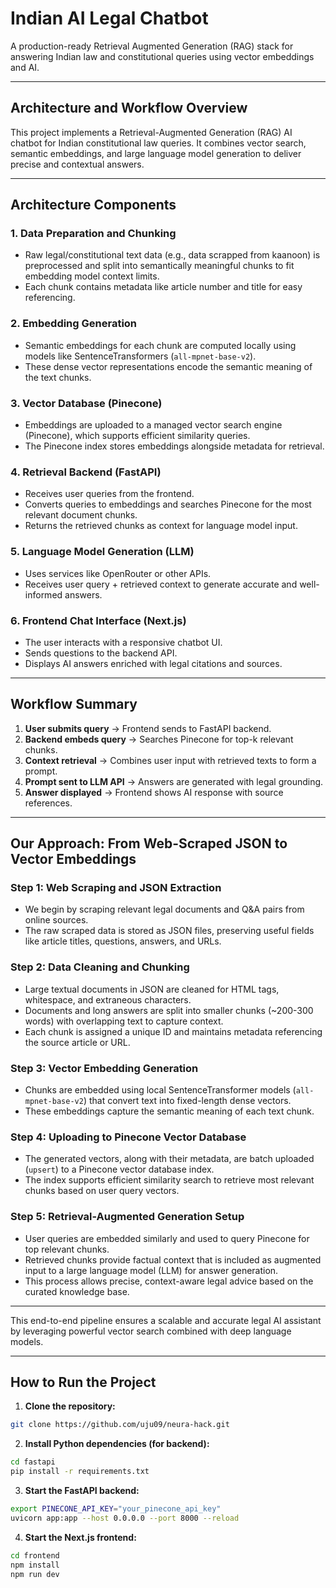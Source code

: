 
# Indian AI Legal Chatbot

A production-ready Retrieval Augmented Generation (RAG) stack for answering Indian law and constitutional queries using vector embeddings and AI.

---

## Architecture and Workflow Overview

This project implements a Retrieval-Augmented Generation (RAG) AI chatbot for Indian constitutional law queries. It combines vector search, semantic embeddings, and large language model generation to deliver precise and contextual answers.

---

## Architecture Components

### 1. Data Preparation and Chunking

- Raw legal/constitutional text data (e.g., data scrapped from kaanoon) is preprocessed and split into semantically meaningful chunks to fit embedding model context limits.
- Each chunk contains metadata like article number and title for easy referencing.

### 2. Embedding Generation

- Semantic embeddings for each chunk are computed locally using models like SentenceTransformers (`all-mpnet-base-v2`).
- These dense vector representations encode the semantic meaning of the text chunks.

### 3. Vector Database (Pinecone)

- Embeddings are uploaded to a managed vector search engine (Pinecone), which supports efficient similarity queries.
- The Pinecone index stores embeddings alongside metadata for retrieval.

### 4. Retrieval Backend (FastAPI)

- Receives user queries from the frontend.
- Converts queries to embeddings and searches Pinecone for the most relevant document chunks.
- Returns the retrieved chunks as context for language model input.

### 5. Language Model Generation (LLM)

- Uses services like OpenRouter or other APIs.
- Receives user query + retrieved context to generate accurate and well-informed answers.

### 6. Frontend Chat Interface (Next.js)

- The user interacts with a responsive chatbot UI.
- Sends questions to the backend API.
- Displays AI answers enriched with legal citations and sources.

---

## Workflow Summary

1. **User submits query** → Frontend sends to FastAPI backend.  
2. **Backend embeds query** → Searches Pinecone for top-k relevant chunks.  
3. **Context retrieval** → Combines user input with retrieved texts to form a prompt.  
4. **Prompt sent to LLM API** → Answers are generated with legal grounding.  
5. **Answer displayed** → Frontend shows AI response with source references.

---

## Our Approach: From Web-Scraped JSON to Vector Embeddings

### Step 1: Web Scraping and JSON Extraction

- We begin by scraping relevant legal documents and Q&A pairs from online sources.
- The raw scraped data is stored as JSON files, preserving useful fields like article titles, questions, answers, and URLs.

### Step 2: Data Cleaning and Chunking

- Large textual documents in JSON are cleaned for HTML tags, whitespace, and extraneous characters.
- Documents and long answers are split into smaller chunks (~200-300 words) with overlapping text to capture context.
- Each chunk is assigned a unique ID and maintains metadata referencing the source article or URL.

### Step 3: Vector Embedding Generation

- Chunks are embedded using local SentenceTransformer models (`all-mpnet-base-v2`) that convert text into fixed-length dense vectors.
- These embeddings capture the semantic meaning of each text chunk.

### Step 4: Uploading to Pinecone Vector Database

- The generated vectors, along with their metadata, are batch uploaded (`upsert`) to a Pinecone vector database index.
- The index supports efficient similarity search to retrieve most relevant chunks based on user query vectors.

### Step 5: Retrieval-Augmented Generation Setup

- User queries are embedded similarly and used to query Pinecone for top relevant chunks.
- Retrieved chunks provide factual context that is included as augmented input to a large language model (LLM) for answer generation.
- This process allows precise, context-aware legal advice based on the curated knowledge base.

---

This end-to-end pipeline ensures a scalable and accurate legal AI assistant by leveraging powerful vector search combined with deep language models.

---

## How to Run the Project

1. **Clone the repository:**

```bash
git clone https://github.com/uju09/neura-hack.git

```

2. **Install Python dependencies (for backend):**

```bash
cd fastapi
pip install -r requirements.txt
```


3. **Start the FastAPI backend:**

```bash
export PINECONE_API_KEY="your_pinecone_api_key"
uvicorn app:app --host 0.0.0.0 --port 8000 --reload
```

4. **Start the Next.js frontend:**

```bash
cd frontend
npm install
npm run dev
```
